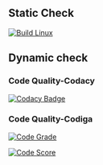 ## Static Check
[![Build Linux](https://github.com/Navin143123/M2-EmbSys/actions/workflows/main.yml/badge.svg)](https://github.com/Navin143123/M2-EmbSys/actions/workflows/main.yml)
## Dynamic check
### Code Quality-Codacy
[![Codacy Badge](https://app.codacy.com/project/badge/Grade/9108656ae4314a5fb6c0dafde165772b)](https://www.codacy.com/gh/Navin143123/M2-EmbSys/dashboard?utm_source=github.com&amp;utm_medium=referral&amp;utm_content=Navin143123/M2-EmbSys&amp;utm_campaign=Badge_Grade)
### Code Quality-Codiga
[![Code Grade](https://api.codiga.io/project/31754/status/svg)](https://www.codiga.io)

[![Code Score](https://api.codiga.io/project/31754/score/svg)](https://www.codiga.io)
